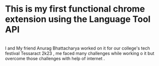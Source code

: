 # This is my first functional chrome extension using the Language Tool API
<br>
I and My friend Anurag Bhattacharya worked on it for our college's tech festival Tessaract 2k23 , me faced many challenges while working o it but overcome those challenges with help of internet .